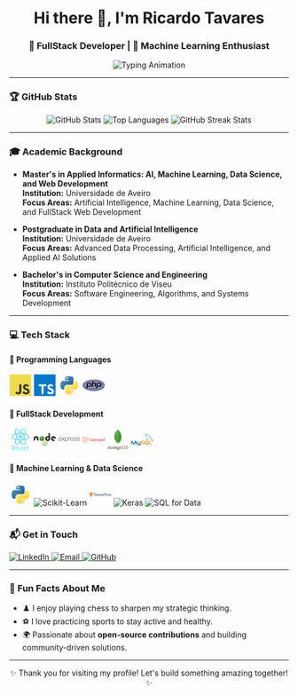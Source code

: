 <h1 align="center">Hi there 👋, I'm Ricardo Tavares</h1>
<h3 align="center">🚀 FullStack Developer | 🤖 Machine Learning Enthusiast</h3>

<p align="center">
  <img src="https://readme-typing-svg.herokuapp.com?color=F7F7F7&size=24&center=true&vCenter=true&width=600&lines=Welcome+to+my+GitHub+profile!;I+build+scalable+FullStack+applications.;I+explore+the+world+of+Machine+Learning!;Let's+create+innovative+solutions+together!" alt="Typing Animation">
</p>

---

### 🏆 **GitHub Stats**
<div align="center">
  <img 
    height="150"
    src="https://github-readme-stats.vercel.app/api?username=ricardotavaresit&show_icons=true&count_private=true&theme=radical&hide_border=true&hide=issues,contribs"
    alt="GitHub Stats"
  />
  <img
    height="150"
    src="https://github-readme-stats.vercel.app/api/top-langs/?username=ricardotavaresit&layout=compact&hide_border=true&theme=radical&langs_count=6&hide=jupyter%20notebook,tex,css,php"
    alt="Top Languages"
  />
  <img
    src="https://github-readme-streak-stats.herokuapp.com?user=ricardotavaresit&theme=radical&hide_border=true&background=FFFFFF00"
    alt="GitHub Streak Stats"
  />
</div>

---

### 🎓 Academic Background

- **Master's in Applied Informatics: AI, Machine Learning, Data Science, and Web Development**  
  **Institution:** Universidade de Aveiro  
  **Focus Areas:** Artificial Intelligence, Machine Learning, Data Science, and FullStack Web Development  

- **Postgraduate in Data and Artificial Intelligence**  
  **Institution:** Universidade de Aveiro  
  **Focus Areas:** Advanced Data Processing, Artificial Intelligence, and Applied AI Solutions  

- **Bachelor's in Computer Science and Engineering**  
  **Institution:** Instituto Politécnico de Viseu  
  **Focus Areas:** Software Engineering, Algorithms, and Systems Development  

---

### 💻 **Tech Stack**
#### 🔹 Programming Languages
<p align="left">
  <img src="https://raw.githubusercontent.com/devicons/devicon/master/icons/javascript/javascript-original.svg" alt="JavaScript" title="JavaScript" width="40" height="40"/>
  <img src="https://raw.githubusercontent.com/devicons/devicon/master/icons/typescript/typescript-original.svg" alt="TypeScript" title="TypeScript" width="40" height="40"/>
  <img src="https://raw.githubusercontent.com/devicons/devicon/master/icons/python/python-original.svg" alt="Python" title="Python" width="40" height="40"/>
  <img src="https://raw.githubusercontent.com/devicons/devicon/master/icons/php/php-original.svg" alt="PHP" title="PHP" width="40" height="40"/>
</p>

#### 🔹 FullStack Development
<p align="left">
  <img src="https://raw.githubusercontent.com/devicons/devicon/master/icons/react/react-original-wordmark.svg" alt="React" title="React" width="40" height="40"/>
  <img src="https://raw.githubusercontent.com/devicons/devicon/master/icons/nodejs/nodejs-original-wordmark.svg" alt="Node.js" title="Node.js" width="40" height="40"/>
  <img src="https://raw.githubusercontent.com/devicons/devicon/master/icons/express/express-original-wordmark.svg" alt="Express.js" title="Express.js" width="40" height="40"/>
  <img src="https://raw.githubusercontent.com/devicons/devicon/master/icons/laravel/laravel-original-wordmark.svg" alt="Laravel" title="Laravel" width="40" height="40"/> 
  <img src="https://raw.githubusercontent.com/devicons/devicon/master/icons/mongodb/mongodb-original-wordmark.svg" alt="MongoDB" title="MongoDB" width="40" height="40"/>
  <img src="https://raw.githubusercontent.com/devicons/devicon/master/icons/mysql/mysql-original-wordmark.svg" alt="MySQL" title="MySQL" width="40" height="40"/>
</p>

#### 🔹 Machine Learning & Data Science
<p align="left">
  <img src="https://raw.githubusercontent.com/devicons/devicon/master/icons/python/python-original.svg" alt="Python" title="Python" width="40" height="40"/>
  <img src="https://upload.wikimedia.org/wikipedia/commons/0/05/Scikit_learn_logo_small.svg" alt="Scikit-Learn" title="Scikit-Learn" width="40" height="40"/>
  <img src="https://raw.githubusercontent.com/devicons/devicon/master/icons/tensorflow/tensorflow-original-wordmark.svg" alt="TensorFlow" title="TensorFlow" width="40" height="40"/>
  <img src="https://upload.wikimedia.org/wikipedia/commons/a/ae/Keras_logo.svg" alt="Keras" title="Keras" width="40" height="40"/>
  <img src="https://upload.wikimedia.org/wikipedia/commons/8/87/Sql_database_model.svg" alt="SQL for Data" title="SQL for Data" width="40" height="40"/>
</p>

---

### 📬 **Get in Touch**
<p align="left">
  <a href="https://www.linkedin.com/in/ricardotavaresit/" target="_blank">
    <img src="https://img.shields.io/badge/LinkedIn-0077B5?style=for-the-badge&logo=linkedin&logoColor=white" alt="LinkedIn">
  </a>
  <a href="mailto:ricardotavares.dev@gmail.com">
    <img src="https://img.shields.io/badge/Email-D14836?style=for-the-badge&logo=gmail&logoColor=white" alt="Email">
  </a>
  <a href="https://github.com/ricardotavaresit" target="_blank">
    <img src="https://img.shields.io/badge/GitHub-100000?style=for-the-badge&logo=github&logoColor=white" alt="GitHub">
  </a>
</p>

---

### 🎯 **Fun Facts About Me**
- ♟️ I enjoy playing chess to sharpen my strategic thinking.
- ⚽ I love practicing sports to stay active and healthy.
- 🌍 Passionate about **open-source contributions** and building community-driven solutions.

---

<p align="center">✨ Thank you for visiting my profile! Let's build something amazing together! ✨</p>
